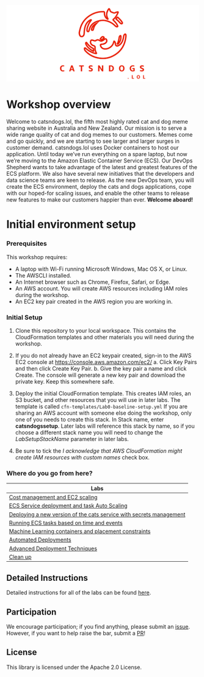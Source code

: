 ![alt text](images/1.png "catsndogs.lol Logo")


# Workshop overview
Welcome to catsndogs.lol, the fifth most highly rated cat and dog meme sharing website in Australia and New Zealand. Our mission is to serve a wide range quality of cat and dog memes to our customers. Memes come and go quickly, and we are starting to see larger and larger surges in customer demand.
catsndogs.lol uses Docker containers to host our application. Until today we’ve run everything on a spare laptop, but now we’re moving to the Amazon Elastic Container Service (ECS). Our DevOps Shepherd wants to take advantage of the latest and greatest features of the ECS platform. We also have several new initiatives that the developers and data science teams are keen to release.
As the new DevOps team, you will create the ECS environment, deploy the cats and dogs applications, cope with our hoped-for scaling issues, and enable the other teams to release new features to make our customers happier than ever.
**Welcome aboard!**

# Initial environment setup

### Prerequisites
This workshop requires:
- A laptop with Wi-Fi running Microsoft Windows, Mac OS X, or Linux.
- The AWSCLI installed.
- An Internet browser such as Chrome, Firefox, Safari, or Edge.
- An AWS account. You will create AWS resources including IAM roles during the workshop.
- An EC2 key pair created in the AWS region you are working in.

### Initial Setup
1.	Clone this repository to your local workspace. This contains the CloudFormation templates and other materials you will need during the workshop.

2.	If you do not already have an EC2 keypair created, sign-in to the AWS EC2 console at https://console.aws.amazon.com/ec2/
a.	Click Key Pairs and then click Create Key Pair.
b.	Give the key pair a name and click Create. The console will generate a new key pair and download the private key. Keep this somewhere safe.

2.	Deploy the initial CloudFormation template. This creates IAM roles, an S3 bucket, and other resources that you will use in later labs. The template is called `cfn-templates/Lab0-baseline-setup.yml` If you are sharing an AWS account with someone else doing the workshop, only one of you needs to create this stack.
In Stack name, enter **catsndogssetup**. Later labs will reference this stack by name, so if you choose a different stack name you will need to change the *LabSetupStackName* parameter in later labs.

3.	Be sure to tick the *I acknowledge that AWS CloudFormation might create IAM resources with custom names* check box.

### Where do you go from here?

| Labs |
| ------------- |
| [Cost management and EC2 scaling](Lab-1-Artifacts/) |
| [ECS Service deployment and task Auto Scaling](Lab-2-Artifacts/) |
| [Deploying a new version of the cats service with secrets management](Lab-3-Artifacts/) |
| [Running ECS tasks based on time and events](Lab-4-Artifacts/) |
| [Machine Learning containers and placement constraints](Lab-5-Artifacts/) |
| [Automated Deployments](Lab-6-Artifacts/) |
| [Advanced Deployment Techniques](Lab-7-Artifacts/) |
| [Clean up](Lab-99-Clean-up) |

## Detailed Instructions

Detailed instructions for all of the labs can be found [here](Docs/).

## Participation

We encourage participation; if you find anything, please submit an [issue](https://github.com/aws-samples/amazon-ecs-catsndogs-workshop/issues). However, if you want to help raise the bar, submit a [PR](https://github.com/aws-samples/amazon-ecs-catsndogs-workshop/pulls)!

## License

This library is licensed under the Apache 2.0 License.

